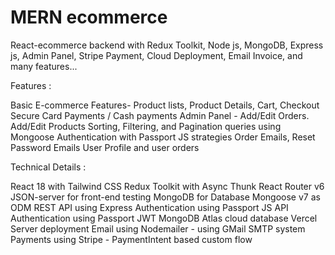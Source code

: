 # MERN ecommerce
React-ecommerce backend
with Redux Toolkit, Node js, MongoDB, Express js, Admin Panel, Stripe Payment, Cloud Deployment, Email Invoice, and many features...

Features :

Basic E-commerce Features- Product lists, Product Details, Cart, Checkout
Secure Card Payments / Cash payments
Admin Panel - Add/Edit Orders. Add/Edit Products
Sorting, Filtering, and Pagination queries using Mongoose
Authentication with Passport JS strategies
Order Emails, Reset Password Emails
User Profile and user orders

Technical Details :

React 18 with Tailwind CSS
Redux Toolkit with Async Thunk
React Router v6
JSON-server for front-end testing
MongoDB for Database
Mongoose v7 as ODM
REST API using Express
Authentication using Passport JS
API Authentication using Passport JWT
MongoDB Atlas cloud database
Vercel Server deployment
Email using Nodemailer - using GMail SMTP system
Payments using Stripe - PaymentIntent based custom flow


